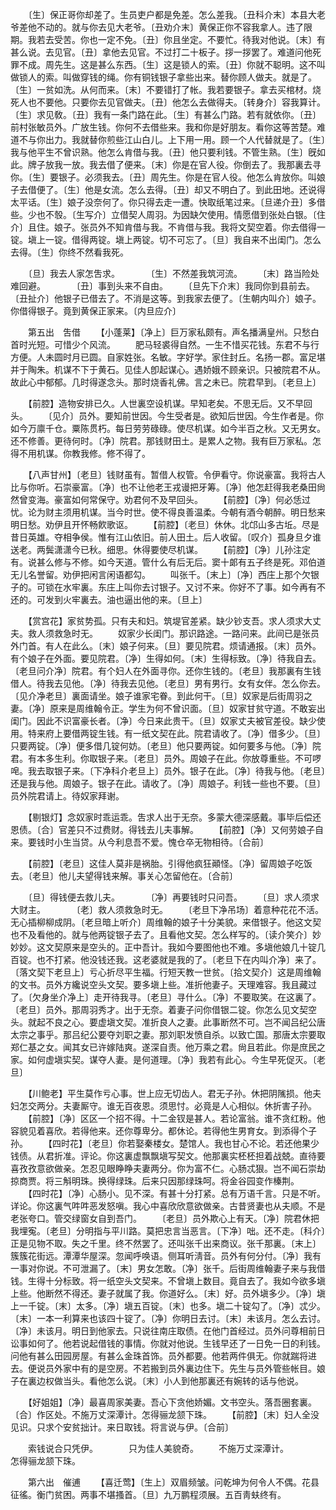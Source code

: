 <!-- { "loadSidebar": true } -->
　　〔生〕保正哥你却差了。生员吏户都是免差。怎么差我。〔丑科介末〕本县大老爷差他不动的。就与你去见大老爷。〔丑劝介末〕黄保正你不容我拿人。违了限期。我若去受苦。你也一定不免。〔丑〕你且坐定。不要忙。待我对他说。〔末〕有甚么说。去见官。〔丑〕拿他去见官。不过打二十板子。拶一拶罢了。难道问他死罪不成。周先生。这是甚么东西。〔生〕这是锁人的索。〔丑〕你就不聪明。这不叫做锁人的索。叫做穿钱的绳。你有铜钱银子拿些出来。替你顾人做夫。就是了。〔生〕一贫如洗。从何而来。〔末〕不要错打了帐。我若要银子。拿去买棺材。烧死人也不要他。只要你去见官做夫。〔丑〕他怎么去做得夫。〔转身介〕容我算计。〔生〕求见敎。〔丑〕我有一条门路在此。〔生〕有甚么门路。若有就依你。〔丑〕前村张敏员外。广放生钱。你何不去借些来。我和你是好朋友。看你这等苦楚。难道不与你出力。我就替你煎些江山白儿。上下用一用。顾一个人代替就是了。〔生〕我与他平生不曾识熟。他怎么肯借与我。〔丑〕他只要利钱。不管生熟。〔生〕旣如此。牌子放我一放。我去借了便来。〔末〕你是在官人役。你倒去了。我那裏去寻你。〔生〕要银子。必须我去。〔丑〕周先生。你是在官人役。他怎么肯放你。叫娘子去借便了。〔生〕他是女流。怎么去得。〔丑〕却又不明白了。到此田地。还说得太平话。〔生〕娘子没奈何了。你只得去走一遭。快取纸笔过来。〔旦递介丑〕多借些。少也不彀。〔生写介〕立借契人周羽。为因缺欠使用。情愿借到张处白银。〔住介〕且住。娘子。张员外不知肯借与我。不肯借与我。我将文契空着。你去借得一锭。塡上一锭。借得两锭。塡上两锭。切不可忘了。〔旦〕我自来不出闺门。怎么去得。〔生〕你终不然看我死。 

　　〔旦〕我去人家怎吿求。　　　　〔生〕不然差我筑河流。 
　　〔末〕路当险处难回避。　　　　〔丑〕事到头来不自由。 
　　〔旦先下介末〕我同你到县前去。〔丑扯介〕他银子已借去了。不消是这等。到我家去便了。〔生朝内叫介〕娘子。你借得银子。竟到黄保正家来。〔内旦应介〕 

　　第五出　吿借 
　　【小蓬莱】〔净上〕巨万家私颇有。声名播满皇州。只愁白首时光短。可惜少个风流。 
　　肥马轻裘得自然。一生不惜买花钱。东君不与行方便。人未圆时月已圆。自家姓张。名敏。字好学。家住封丘。名扬一郡。富足堪并于陶朱。机谋不下于黄石。见佳人卽起谋心。遇娇娥不顾亲识。只被院君不从。故此心中郁郁。几时得遂念头。那时烧香礼佛。言之未已。院君早到。〔老旦上〕 

　　【前腔】造物安排已久。人世裏空设机谋。早知老矣。不思无后。又不早回头。 
　　〔见介〕员外。要知前世因。今生受者是。欲知后世因。今生作者是。你如今万廪千仓。粟陈贯朽。每日劳劳碌碌。使尽机谋。如今半百之秋。又无男女。还不修善。更待何时。〔净〕院君。那钱财田土。是累人之物。我有巨万家私。怎得不用机谋。你教我修。修不得了。 

　　【八声甘州】〔老旦〕钱财虽有。暂借人权管。令伊看守。你说豪富。我将古人比与你听。石崇豪富。〔净〕也不让他老王戎谩把牙筹。〔净〕他怎赶得我老桑田尙然曾变海。豪富如何常保守。劝君何不及早回头。 
　　【前腔】〔净〕何必恁过忧。论为财主须用机谋。当今时世。使不得良善温柔。今朝有酒今朝醉。明日愁来明日愁。劝伊且开怀畅飮歌讴。 
　　【前腔】〔老旦〕休休。北邙山多古坵。尽是昔日英雄。夺相争侯。惟有江山依旧。前人田土。后人收留。〔叹介〕孤身旦夕谁送老。两鬓潇潇今已秋。细思。休得要使尽机谋。 
　　【前腔】〔净〕儿孙注定有。说甚么修与不修。如今天道。管什么有后无后。窦十郞有五子终是死。邓伯道无儿名誉留。劝伊把闲言闲语都勾。 
　　叫张千。〔末上〕〔净〕西庄上那个欠银子的。可锁在水牢裏。东庄上叫你去讨银子。又讨不来。你好不了事。如今再有不还的。可发到火牢裏去。油也逼出他的来。〔旦上〕 

　　【赏宫花】家贫势孤。只有夫和妇。筑堤官差紧。缺少钞支吾。求人须求大丈夫。救人须救急时无。 
　　奴家少长闺门。那识路途。一路问来。此间已是张员外门首。有人在此么。〔末〕娘子何来。〔旦〕要见院君。烦请通报。〔末〕员外。有个娘子在外面。要见院君。〔净〕生得如何。〔末〕生得标致。〔净〕待我自去。〔老旦问介净〕院君。有个妇人在外面寻你。还你生钱的。〔老旦〕我那裏有生钱借人。待我去见他。〔净〕待我去见他。〔老旦〕男有男行。女有女伴。怎么你去。〔见介净老旦〕裏面请坐。娘子谁家宅眷。到此何干。〔旦〕奴家是后街周羽之妻。〔净〕原来是周维翰令正。学生为何不曾识面。〔旦〕奴家甘贫守道。不敢妄出闺门。因此不识富豪长者。〔净〕今日来此贵干。〔旦〕奴家丈夫被官差役。缺少使用。特来府上要借两锭生钱。有一纸文契在此。院君请收了。〔净〕借多少。〔旦〕只要两锭。〔净〕便多借几锭何妨。〔老旦〕他只要两锭。如何要多与他。〔净〕院君。有本多生利。你取银子来。〔老旦〕员外。周娘子在此。你放尊重些。不可啰唣。我去取银子来。〔下净科介老旦上〕员外。银子在此。〔净〕待我与他。〔老旦〕还是我与他。周娘子。银子在此。请收了。〔净〕周娘子。利钱一些也不要。〔旦〕员外院君请上。待奴家拜谢。 

　　【剔银灯】念奴家时乖运乖。吿求人出于无奈。多蒙大德深感戴。事毕后偿还恩债。〔合〕官差只不过费财。得钱去儿夫事解。 
　　【前腔】〔净〕又何劳娘子自来。要钱时小生当贷。从今利息吾不爱。愧仓卒无物相待。〔合前〕 

　　【前腔】〔老旦〕这佳人莫非是祸胎。引得他疯狂顚怪。〔净〕留周娘子吃饭去。〔老旦〕他儿夫望得钱来解。事关心怎留他在。〔合前〕 

　　〔旦〕得钱便去救儿夫。　　　　〔净〕再要钱时只问吾。 
　　〔旦〕求人须求大财主。　　　　〔老〕救人须救急时无。 
　　〔老旦下净吊场〕着意种花花不活。无心插柳柳成阴。〔老旦暗上听介〕周维翰的娘子十分美貌。来借银子。他这文契也不及看他的。就与他两锭银子去了。且看他文契。怎么样写的。〔读介笑介〕妙妙妙。这文契原来是空头的。正中吾计。我如今要图他也不难。多塡他娘几十锭几百锭。也不打紧。他没钱还我。这老婆就是我的了。〔老旦下在内叫介净〕来了。〔落文契下老旦上〕亏心折尽平生福。行短天教一世贫。〔拾文契介〕这是周维翰的文书。员外方纔说空头文契。要多塡上些。准折他妻子。天理难容。我且藏过了。〔欠身坐介净上〕走开待我寻。〔老旦〕寻什么。〔净〕不要取笑。在这裏了。〔老旦〕员外。那周羽秀才。出于无奈。着妻子问你借银二锭。你怎么见文契空头。就起不良之心。要虚塡文契。准折良人之妻。此事断然不可。岂不闻吕纪公唐太宗之事乎。那吕纪公要夺刘职之妻。那刘职发愤自杀。以致亡国。那唐太宗要取郑仁基之女。闻其女已许嫁陆爽。遂深自责。他万乘之君。尙且若此。你是庶民之家。如何虚塡实契。谋夺人妻。是何道理。〔净〕我若有此心。今生早死促灭。〔老旦〕 

　　【川鲍老】平生莫作亏心事。世上应无切齿人。君无子孙。休把阴隲损。他夫妇怎交两分。夫妻厮守。谁无百夜恩。须思忖。必竟是人心相似。休折害子孙。 
　　【前腔】〔净〕区区一个招不得。十二金钗是甚人。若论富翁。谁不贪红粉。他容貌见着喜欣。若得他来。还你尊卑分。都休论。若得他生男育女。到添得个子孙。 
　　【四时花】〔老旦〕你若娶秦楼女。楚馆人。我也甘心不论。若还他果少钱债。从君折准。评论。你这裏虚飘飘塡写契文。他那裏实柸柸担着战兢。直待要喜孜孜意欲做亲。怎忍见眼睁睁夫妻两分。你为富不仁。心肠忒狠。岂不闻石崇劫掠商贾。将三斛明珠。换得绿珠。后来只因那绿珠呵。将金谷园变作榛荆。 
　　【四时花】〔净〕心肠小。见不深。有甚十分打紧。总有万语千言。只是不听。详论。你这裏气吽吽恶发怒嗔。我心中喜欣欣意欲做亲。古昔贤妻也从夫顺。不是老张夸口。管交绿窗女自到吾门。 
　　〔老旦〕员外欺心上有天。〔净〕院君休把我埋寃。〔老旦〕分明指与平川路。莫把忠言当恶言。〔下净〕咄。还不走。〔科介〕正是见物不取。失之千里。终不然罢了。还叫张千出来商议。张千那裏。〔末上〕簇簇花街远。潭潭华屋深。忽闻呼唤语。侧耳听淸音。员外有何分付。〔净〕我有一事对你说。不可泄漏了。〔末〕男女怎敢。〔净〕张千。后街周维翰妻子来与我借钱。生得十分标致。将一纸空头文契来。不曾塡上数目。竟自去了。我如今欲多塡上些。他断然不得还。妻子就属了我。你道好么。〔末〕好。员外塡多少。〔净〕塡上一千锭。〔末〕太多。〔净〕塡五百锭。〔末〕也多。塡二十锭勾了。〔净〕忒少。〔末〕一本一利算来也该四十锭了。〔净〕你明日去讨。〔末〕未该月。怎么去讨。〔净〕未该月。明日到他家去。只说往南庄取债。在他门首经过。员外问尊相前日讼事如何了。他若说起借钱的事情。你就对他说。生钱早还了一日免一日的利钱。问他有甚么田园房屋。有甚么金珠首饰。员外都要。他若两件俱无。你就踹将进去。便说员外家中有的是空房。不若搬到员外裏边住下。先生与员外管些帐目。娘子在裏边权做当头。看他怎么说。〔末〕小人到他那裏还有婉转的话与他说。 

　　【好姐姐】〔净〕最喜周家美妻。吾心下贪他娇媚。文书空头。落吾圈套裏。〔合〕作区处。不施万丈深潭计。怎得骊龙颔下珠。 
　　【前腔】〔末〕妇人全没见识。只求个安贫拙计。来日取钱。将言说与伊。〔合前〕 

　　索钱说合只凭伊。　　　　只为佳人美貌奇。 
　　不施万丈深潭计。　　　　怎得骊龙颔下珠。 

　　第六出　催逋 
　　【喜迁莺】〔生上〕双眉频皱。问乾坤为何令人不偶。花县征徭。衡门贫困。两事不堪搔首。〔旦〕九万鹏程须展。五百靑蚨终有。 
